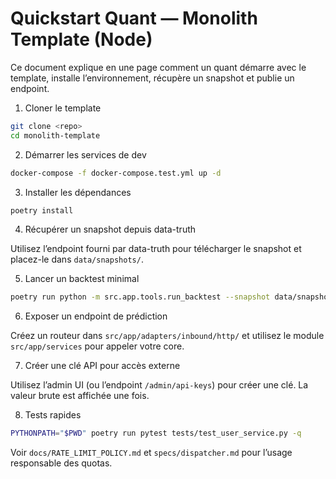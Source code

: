 # Quickstart Quant — Monolith Template (Node)

Ce document explique en une page comment un quant démarre avec le template, installe l’environnement, récupère un snapshot et publie un endpoint.

1) Cloner le template

```bash
git clone <repo>
cd monolith-template
```

2) Démarrer les services de dev

```bash
docker-compose -f docker-compose.test.yml up -d
```

3) Installer les dépendances

```bash
poetry install
```

4) Récupérer un snapshot depuis data-truth

Utilisez l’endpoint fourni par data-truth pour télécharger le snapshot et placez-le dans `data/snapshots/`.

5) Lancer un backtest minimal

```bash
poetry run python -m src.app.tools.run_backtest --snapshot data/snapshots/2025-08-24.json
```

6) Exposer un endpoint de prédiction

Créez un routeur dans `src/app/adapters/inbound/http/` et utilisez le module `src/app/services` pour appeler votre core.

7) Créer une clé API pour accès externe

Utilisez l’admin UI (ou l’endpoint `/admin/api-keys`) pour créer une clé. La valeur brute est affichée une fois.

8) Tests rapides

```bash
PYTHONPATH="$PWD" poetry run pytest tests/test_user_service.py -q
```

Voir `docs/RATE_LIMIT_POLICY.md` et `specs/dispatcher.md` pour l’usage responsable des quotas.
